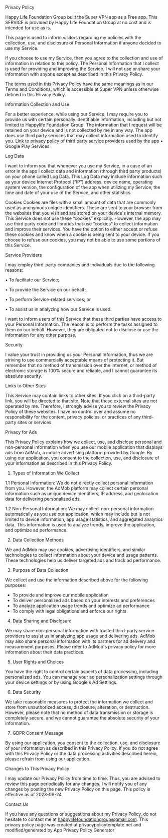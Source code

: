 Privacy Policy

Happy Life Foundation Group built the Super VPN app as a Free app. This SERVICE is provided by Happy Life Foundation Group at no cost and is intended for use as is.

This page is used to inform visitors regarding my policies with the collection, use, and disclosure of Personal Information if anyone decided to use my Service.

If you choose to use my Service, then you agree to the collection and use of information in relation to this policy. The Personal Information that I collect is used for providing and improving the Service. I will not use or share your information with anyone except as described in this Privacy Policy.

The terms used in this Privacy Policy have the same meanings as in our Terms and Conditions, which is accessible at Super VPN unless otherwise defined in this Privacy Policy.

Information Collection and Use

For a better experience, while using our Service, I may require you to provide us with certain personally identifiable information, including but not limited to Happylife Foundation Group. The information that I request will be retained on your device and is not collected by me in any way.
The app does use third party services that may collect information used to identify you.
Link to privacy policy of third party service providers used by the app
•	Google Play Services

Log Data

I want to inform you that whenever you use my Service, in a case of an error in the app I collect data and information (through third party products) on your phone called Log Data. This Log Data may include information such as your device Internet Protocol (“IP”) address, device name, operating system version, the configuration of the app when utilizing my Service, the time and date of your use of the Service, and other statistics.

Cookies
Cookies are files with a small amount of data that are commonly used as anonymous unique identifiers. These are sent to your browser from the websites that you visit and are stored on your device's internal memory.
This Service does not use these “cookies” explicitly. However, the app may use third party code and libraries that use “cookies” to collect information and improve their services. You have the option to either accept or refuse these cookies and know when a cookie is being sent to your device. If you choose to refuse our cookies, you may not be able to use some portions of this Service.

Service Providers

I may employ third-party companies and individuals due to the following reasons:

•	To facilitate our Service;

•	To provide the Service on our behalf;

•	To perform Service-related services; or

•	To assist us in analyzing how our Service is used.

I want to inform users of this Service that these third parties have access to your Personal Information. The reason is to perform the tasks assigned to them on our behalf. However, they are obligated not to disclose or use the information for any other purpose.

Security

I value your trust in providing us your Personal Information, thus we are striving to use commercially acceptable means of protecting it. But remember that no method of transmission over the internet, or method of electronic storage is 100% secure and reliable, and I cannot guarantee its absolute security.

Links to Other Sites

This Service may contain links to other sites. If you click on a third-party link, you will be directed to that site. Note that these external sites are not operated by me. Therefore, I strongly advise you to review the Privacy Policy of these websites. I have no control over and assume no responsibility for the content, privacy policies, or practices of any third-party sites or services.

Privacy for Ads

This Privacy Policy explains how we collect, use, and disclose personal and non-personal information when you use our mobile application that displays ads from AdMob, a mobile advertising platform provided by Google. By using our application, you consent to the collection, use, and disclosure of your information as described in this Privacy Policy.

1. Types of Information We Collect

1.1 Personal Information:
We do not directly collect personal information from you. However, the AdMob platform may collect certain personal information such as unique device identifiers, IP address, and geolocation data for delivering personalized ads.

1.2 Non-Personal Information:
We may collect non-personal information automatically as you use our application, which may include but is not limited to device information, app usage statistics, and aggregated analytics data. This information is used to analyze trends, improve the application, and optimize ad performance.

2. Data Collection Methods

We and AdMob may use cookies, advertising identifiers, and similar technologies to collect information about your device and usage patterns. These technologies help us deliver targeted ads and track ad performance.

3. Purpose of Data Collection

We collect and use the information described above for the following purposes:
- To provide and improve our mobile application
- To deliver personalized ads based on your interests and preferences
- To analyze application usage trends and optimize ad performance
- To comply with legal obligations and enforce our rights

4. Data Sharing and Disclosure

We may share non-personal information with trusted third-party service providers to assist us in analyzing app usage and delivering ads. AdMob may also share personal information with its partners for ad delivery and measurement purposes. Please refer to AdMob's privacy policy for more information about their data practices.

5. User Rights and Choices

You have the right to control certain aspects of data processing, including personalized ads. You can manage your ad personalization settings through your device settings or by using Google's Ad Settings.

6. Data Security

We take reasonable measures to protect the information we collect and store from unauthorized access, disclosure, alteration, or destruction. However, please note that no method of data transmission or storage is completely secure, and we cannot guarantee the absolute security of your information.

7. GDPR Consent Message

By using our application, you consent to the collection, use, and disclosure of your information as described in this Privacy Policy. If you do not agree with this Privacy Policy or the data processing activities described herein, please refrain from using our application.

Changes to This Privacy Policy

I may update our Privacy Policy from time to time. Thus, you are advised to review this page periodically for any changes. I will notify you of any changes by posting the new Privacy Policy on this page.
This policy is effective as of 2023-09-24

Contact Us

If you have any questions or suggestions about my Privacy Policy, do not hesitate to contact me at happylifefoundationgroup@gmail.com.
This privacy policy page was created at privacypolicytemplate.net and modified/generated by App Privacy Policy Generator
